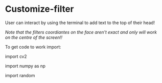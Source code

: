 # Customize-filter
User can interact by using the terminal to add text to the top of their head!

*Note that the filters coordiantes on the face aren't exact and only will work on the centre of the screen!!*

To get code to work import: 

import cv2

import numpy as np

import random
